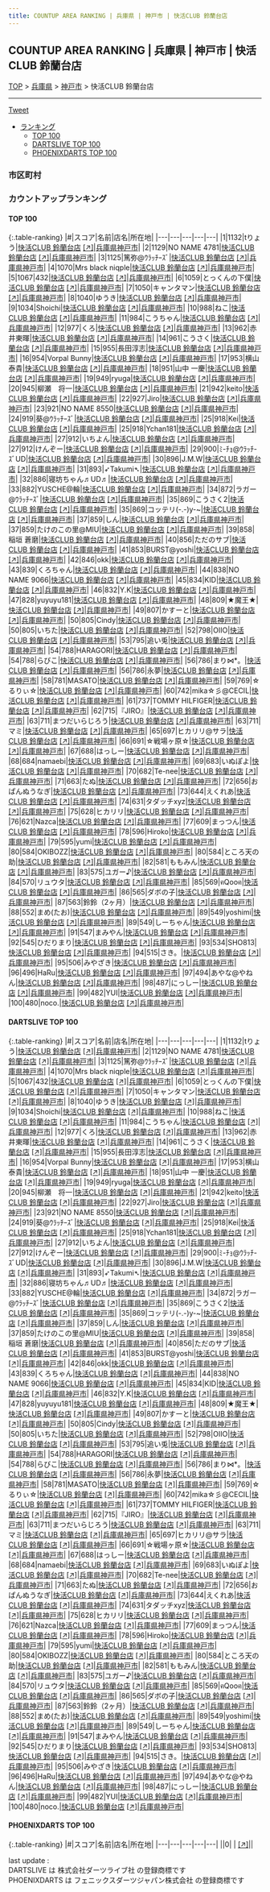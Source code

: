 ```yaml
---
title: COUNTUP AREA RANKING | 兵庫県 | 神戸市 | 快活CLUB 鈴蘭台店
---
```

## COUNTUP AREA RANKING | 兵庫県 | 神戸市 | 快活CLUB 鈴蘭台店

[TOP](/darts/rank/) > [兵庫県](/darts/rank/兵庫県/) > [神戸市](/darts/rank/兵庫県/神戸市/) > 快活CLUB 鈴蘭台店

___

<a href="https://twitter.com/share?ref_src=twsrc%5Etfw" data-text="COUNTUP AREA RANKING | 兵庫県神戸市快活CLUB 鈴蘭台店" class="twitter-share-button" data-hashtags="DARTSLIVE,PHOENIXDARTS,darts,ダーツ" data-show-count="false">Tweet</a>

* [ランキング](#カウントアップランキング)
    * [TOP 100](#top-100)
    * [DARTSLIVE TOP 100](#dartslive-top-100)
    * [PHOENIXDARTS TOP 100](#phoenixdarts-top-100)

### 市区町村

<ul>

</ul>

### カウントアップランキング

#### TOP 100



{:.table-ranking}
|#|スコア|名前|店名|所在地|
|---|---|---|---|---|
|1|1132|<span class="rank-name-dl">tりょう</span>|<a href="/darts/rank/shops/3c298337ae55bd4658d385ea46352d8f.html">快活CLUB 鈴蘭台店</a> <a href="https://search.dartslive.com/jp/shop/3c298337ae55bd4658d385ea46352d8f">[↗]</a>|<a href="/darts/rank/兵庫県/神戸市">兵庫県神戸市</a>|
|2|1129|<span class="rank-name-dl">NO NAME 4781</span>|<a href="/darts/rank/shops/3c298337ae55bd4658d385ea46352d8f.html">快活CLUB 鈴蘭台店</a> <a href="https://search.dartslive.com/jp/shop/3c298337ae55bd4658d385ea46352d8f">[↗]</a>|<a href="/darts/rank/兵庫県/神戸市">兵庫県神戸市</a>|
|3|1125|<span class="rank-name-dl">篤弥@ｳﾗｯﾁｰｽﾞ</span>|<a href="/darts/rank/shops/3c298337ae55bd4658d385ea46352d8f.html">快活CLUB 鈴蘭台店</a> <a href="https://search.dartslive.com/jp/shop/3c298337ae55bd4658d385ea46352d8f">[↗]</a>|<a href="/darts/rank/兵庫県/神戸市">兵庫県神戸市</a>|
|4|1070|<span class="rank-name-dl">Mrs black niqple</span>|<a href="/darts/rank/shops/3c298337ae55bd4658d385ea46352d8f.html">快活CLUB 鈴蘭台店</a> <a href="https://search.dartslive.com/jp/shop/3c298337ae55bd4658d385ea46352d8f">[↗]</a>|<a href="/darts/rank/兵庫県/神戸市">兵庫県神戸市</a>|
|5|1067|<span class="rank-name-dl">432</span>|<a href="/darts/rank/shops/3c298337ae55bd4658d385ea46352d8f.html">快活CLUB 鈴蘭台店</a> <a href="https://search.dartslive.com/jp/shop/3c298337ae55bd4658d385ea46352d8f">[↗]</a>|<a href="/darts/rank/兵庫県/神戸市">兵庫県神戸市</a>|
|6|1059|<span class="rank-name-dl">とっくんの下僕</span>|<a href="/darts/rank/shops/3c298337ae55bd4658d385ea46352d8f.html">快活CLUB 鈴蘭台店</a> <a href="https://search.dartslive.com/jp/shop/3c298337ae55bd4658d385ea46352d8f">[↗]</a>|<a href="/darts/rank/兵庫県/神戸市">兵庫県神戸市</a>|
|7|1050|<span class="rank-name-dl">キャンタマン</span>|<a href="/darts/rank/shops/3c298337ae55bd4658d385ea46352d8f.html">快活CLUB 鈴蘭台店</a> <a href="https://search.dartslive.com/jp/shop/3c298337ae55bd4658d385ea46352d8f">[↗]</a>|<a href="/darts/rank/兵庫県/神戸市">兵庫県神戸市</a>|
|8|1040|<span class="rank-name-dl">ゆうき</span>|<a href="/darts/rank/shops/3c298337ae55bd4658d385ea46352d8f.html">快活CLUB 鈴蘭台店</a> <a href="https://search.dartslive.com/jp/shop/3c298337ae55bd4658d385ea46352d8f">[↗]</a>|<a href="/darts/rank/兵庫県/神戸市">兵庫県神戸市</a>|
|9|1034|<span class="rank-name-dl">Shoichi</span>|<a href="/darts/rank/shops/3c298337ae55bd4658d385ea46352d8f.html">快活CLUB 鈴蘭台店</a> <a href="https://search.dartslive.com/jp/shop/3c298337ae55bd4658d385ea46352d8f">[↗]</a>|<a href="/darts/rank/兵庫県/神戸市">兵庫県神戸市</a>|
|10|988|<span class="rank-name-dl">ねこ</span>|<a href="/darts/rank/shops/3c298337ae55bd4658d385ea46352d8f.html">快活CLUB 鈴蘭台店</a> <a href="https://search.dartslive.com/jp/shop/3c298337ae55bd4658d385ea46352d8f">[↗]</a>|<a href="/darts/rank/兵庫県/神戸市">兵庫県神戸市</a>|
|11|984|<span class="rank-name-dl">こうちゃん</span>|<a href="/darts/rank/shops/3c298337ae55bd4658d385ea46352d8f.html">快活CLUB 鈴蘭台店</a> <a href="https://search.dartslive.com/jp/shop/3c298337ae55bd4658d385ea46352d8f">[↗]</a>|<a href="/darts/rank/兵庫県/神戸市">兵庫県神戸市</a>|
|12|977|<span class="rank-name-dl">くろ</span>|<a href="/darts/rank/shops/3c298337ae55bd4658d385ea46352d8f.html">快活CLUB 鈴蘭台店</a> <a href="https://search.dartslive.com/jp/shop/3c298337ae55bd4658d385ea46352d8f">[↗]</a>|<a href="/darts/rank/兵庫県/神戸市">兵庫県神戸市</a>|
|13|962|<span class="rank-name-dl">赤井東暉</span>|<a href="/darts/rank/shops/3c298337ae55bd4658d385ea46352d8f.html">快活CLUB 鈴蘭台店</a> <a href="https://search.dartslive.com/jp/shop/3c298337ae55bd4658d385ea46352d8f">[↗]</a>|<a href="/darts/rank/兵庫県/神戸市">兵庫県神戸市</a>|
|14|961|<span class="rank-name-dl">こうさく</span>|<a href="/darts/rank/shops/3c298337ae55bd4658d385ea46352d8f.html">快活CLUB 鈴蘭台店</a> <a href="https://search.dartslive.com/jp/shop/3c298337ae55bd4658d385ea46352d8f">[↗]</a>|<a href="/darts/rank/兵庫県/神戸市">兵庫県神戸市</a>|
|15|955|<span class="rank-name-dl">長田淳志</span>|<a href="/darts/rank/shops/3c298337ae55bd4658d385ea46352d8f.html">快活CLUB 鈴蘭台店</a> <a href="https://search.dartslive.com/jp/shop/3c298337ae55bd4658d385ea46352d8f">[↗]</a>|<a href="/darts/rank/兵庫県/神戸市">兵庫県神戸市</a>|
|16|954|<span class="rank-name-dl">Vorpal Bunny</span>|<a href="/darts/rank/shops/3c298337ae55bd4658d385ea46352d8f.html">快活CLUB 鈴蘭台店</a> <a href="https://search.dartslive.com/jp/shop/3c298337ae55bd4658d385ea46352d8f">[↗]</a>|<a href="/darts/rank/兵庫県/神戸市">兵庫県神戸市</a>|
|17|953|<span class="rank-name-dl">横山 泰貴</span>|<a href="/darts/rank/shops/3c298337ae55bd4658d385ea46352d8f.html">快活CLUB 鈴蘭台店</a> <a href="https://search.dartslive.com/jp/shop/3c298337ae55bd4658d385ea46352d8f">[↗]</a>|<a href="/darts/rank/兵庫県/神戸市">兵庫県神戸市</a>|
|18|951|<span class="rank-name-dl">山中 一慶</span>|<a href="/darts/rank/shops/3c298337ae55bd4658d385ea46352d8f.html">快活CLUB 鈴蘭台店</a> <a href="https://search.dartslive.com/jp/shop/3c298337ae55bd4658d385ea46352d8f">[↗]</a>|<a href="/darts/rank/兵庫県/神戸市">兵庫県神戸市</a>|
|19|949|<span class="rank-name-dl">ryuga</span>|<a href="/darts/rank/shops/3c298337ae55bd4658d385ea46352d8f.html">快活CLUB 鈴蘭台店</a> <a href="https://search.dartslive.com/jp/shop/3c298337ae55bd4658d385ea46352d8f">[↗]</a>|<a href="/darts/rank/兵庫県/神戸市">兵庫県神戸市</a>|
|20|945|<span class="rank-name-dl">柳瀬　将一</span>|<a href="/darts/rank/shops/3c298337ae55bd4658d385ea46352d8f.html">快活CLUB 鈴蘭台店</a> <a href="https://search.dartslive.com/jp/shop/3c298337ae55bd4658d385ea46352d8f">[↗]</a>|<a href="/darts/rank/兵庫県/神戸市">兵庫県神戸市</a>|
|21|942|<span class="rank-name-dl">keito</span>|<a href="/darts/rank/shops/3c298337ae55bd4658d385ea46352d8f.html">快活CLUB 鈴蘭台店</a> <a href="https://search.dartslive.com/jp/shop/3c298337ae55bd4658d385ea46352d8f">[↗]</a>|<a href="/darts/rank/兵庫県/神戸市">兵庫県神戸市</a>|
|22|927|<span class="rank-name-dl">Jiro</span>|<a href="/darts/rank/shops/3c298337ae55bd4658d385ea46352d8f.html">快活CLUB 鈴蘭台店</a> <a href="https://search.dartslive.com/jp/shop/3c298337ae55bd4658d385ea46352d8f">[↗]</a>|<a href="/darts/rank/兵庫県/神戸市">兵庫県神戸市</a>|
|23|921|<span class="rank-name-dl">NO NAME 8550</span>|<a href="/darts/rank/shops/3c298337ae55bd4658d385ea46352d8f.html">快活CLUB 鈴蘭台店</a> <a href="https://search.dartslive.com/jp/shop/3c298337ae55bd4658d385ea46352d8f">[↗]</a>|<a href="/darts/rank/兵庫県/神戸市">兵庫県神戸市</a>|
|24|919|<span class="rank-name-dl">葵@ｳﾗｯﾁｰｽﾞ</span>|<a href="/darts/rank/shops/3c298337ae55bd4658d385ea46352d8f.html">快活CLUB 鈴蘭台店</a> <a href="https://search.dartslive.com/jp/shop/3c298337ae55bd4658d385ea46352d8f">[↗]</a>|<a href="/darts/rank/兵庫県/神戸市">兵庫県神戸市</a>|
|25|918|<span class="rank-name-dl">Kei</span>|<a href="/darts/rank/shops/3c298337ae55bd4658d385ea46352d8f.html">快活CLUB 鈴蘭台店</a> <a href="https://search.dartslive.com/jp/shop/3c298337ae55bd4658d385ea46352d8f">[↗]</a>|<a href="/darts/rank/兵庫県/神戸市">兵庫県神戸市</a>|
|25|918|<span class="rank-name-dl">Ychan181</span>|<a href="/darts/rank/shops/3c298337ae55bd4658d385ea46352d8f.html">快活CLUB 鈴蘭台店</a> <a href="https://search.dartslive.com/jp/shop/3c298337ae55bd4658d385ea46352d8f">[↗]</a>|<a href="/darts/rank/兵庫県/神戸市">兵庫県神戸市</a>|
|27|912|<span class="rank-name-dl">いちよん</span>|<a href="/darts/rank/shops/3c298337ae55bd4658d385ea46352d8f.html">快活CLUB 鈴蘭台店</a> <a href="https://search.dartslive.com/jp/shop/3c298337ae55bd4658d385ea46352d8f">[↗]</a>|<a href="/darts/rank/兵庫県/神戸市">兵庫県神戸市</a>|
|27|912|<span class="rank-name-dl">けんぞー</span>|<a href="/darts/rank/shops/3c298337ae55bd4658d385ea46352d8f.html">快活CLUB 鈴蘭台店</a> <a href="https://search.dartslive.com/jp/shop/3c298337ae55bd4658d385ea46352d8f">[↗]</a>|<a href="/darts/rank/兵庫県/神戸市">兵庫県神戸市</a>|
|29|900|<span class="rank-name-dl">ﾐ-ﾁｮ@ｳﾗｯﾁ-ｽﾞUD</span>|<a href="/darts/rank/shops/3c298337ae55bd4658d385ea46352d8f.html">快活CLUB 鈴蘭台店</a> <a href="https://search.dartslive.com/jp/shop/3c298337ae55bd4658d385ea46352d8f">[↗]</a>|<a href="/darts/rank/兵庫県/神戸市">兵庫県神戸市</a>|
|30|896|<span class="rank-name-dl">J.M.W</span>|<a href="/darts/rank/shops/3c298337ae55bd4658d385ea46352d8f.html">快活CLUB 鈴蘭台店</a> <a href="https://search.dartslive.com/jp/shop/3c298337ae55bd4658d385ea46352d8f">[↗]</a>|<a href="/darts/rank/兵庫県/神戸市">兵庫県神戸市</a>|
|31|893|<span class="rank-name-dl">➶Takumi➴</span>|<a href="/darts/rank/shops/3c298337ae55bd4658d385ea46352d8f.html">快活CLUB 鈴蘭台店</a> <a href="https://search.dartslive.com/jp/shop/3c298337ae55bd4658d385ea46352d8f">[↗]</a>|<a href="/darts/rank/兵庫県/神戸市">兵庫県神戸市</a>|
|32|886|<span class="rank-name-dl">寝坊ちゃん♬UD♬</span>|<a href="/darts/rank/shops/3c298337ae55bd4658d385ea46352d8f.html">快活CLUB 鈴蘭台店</a> <a href="https://search.dartslive.com/jp/shop/3c298337ae55bd4658d385ea46352d8f">[↗]</a>|<a href="/darts/rank/兵庫県/神戸市">兵庫県神戸市</a>|
|33|882|<span class="rank-name-dl">YUSCHE@輪</span>|<a href="/darts/rank/shops/3c298337ae55bd4658d385ea46352d8f.html">快活CLUB 鈴蘭台店</a> <a href="https://search.dartslive.com/jp/shop/3c298337ae55bd4658d385ea46352d8f">[↗]</a>|<a href="/darts/rank/兵庫県/神戸市">兵庫県神戸市</a>|
|34|872|<span class="rank-name-dl">ラガー@ｳﾗｯﾁｰｽﾞ</span>|<a href="/darts/rank/shops/3c298337ae55bd4658d385ea46352d8f.html">快活CLUB 鈴蘭台店</a> <a href="https://search.dartslive.com/jp/shop/3c298337ae55bd4658d385ea46352d8f">[↗]</a>|<a href="/darts/rank/兵庫県/神戸市">兵庫県神戸市</a>|
|35|869|<span class="rank-name-dl">こうさく2</span>|<a href="/darts/rank/shops/3c298337ae55bd4658d385ea46352d8f.html">快活CLUB 鈴蘭台店</a> <a href="https://search.dartslive.com/jp/shop/3c298337ae55bd4658d385ea46352d8f">[↗]</a>|<a href="/darts/rank/兵庫県/神戸市">兵庫県神戸市</a>|
|35|869|<span class="rank-name-dl">コッテリ(-.-)y-~</span>|<a href="/darts/rank/shops/3c298337ae55bd4658d385ea46352d8f.html">快活CLUB 鈴蘭台店</a> <a href="https://search.dartslive.com/jp/shop/3c298337ae55bd4658d385ea46352d8f">[↗]</a>|<a href="/darts/rank/兵庫県/神戸市">兵庫県神戸市</a>|
|37|859|<span class="rank-name-dl">しん</span>|<a href="/darts/rank/shops/3c298337ae55bd4658d385ea46352d8f.html">快活CLUB 鈴蘭台店</a> <a href="https://search.dartslive.com/jp/shop/3c298337ae55bd4658d385ea46352d8f">[↗]</a>|<a href="/darts/rank/兵庫県/神戸市">兵庫県神戸市</a>|
|37|859|<span class="rank-name-dl">たけのこの里@MIU</span>|<a href="/darts/rank/shops/3c298337ae55bd4658d385ea46352d8f.html">快活CLUB 鈴蘭台店</a> <a href="https://search.dartslive.com/jp/shop/3c298337ae55bd4658d385ea46352d8f">[↗]</a>|<a href="/darts/rank/兵庫県/神戸市">兵庫県神戸市</a>|
|39|858|<span class="rank-name-dl">稲垣 蒼磨</span>|<a href="/darts/rank/shops/3c298337ae55bd4658d385ea46352d8f.html">快活CLUB 鈴蘭台店</a> <a href="https://search.dartslive.com/jp/shop/3c298337ae55bd4658d385ea46352d8f">[↗]</a>|<a href="/darts/rank/兵庫県/神戸市">兵庫県神戸市</a>|
|40|856|<span class="rank-name-dl">ただのサブ</span>|<a href="/darts/rank/shops/3c298337ae55bd4658d385ea46352d8f.html">快活CLUB 鈴蘭台店</a> <a href="https://search.dartslive.com/jp/shop/3c298337ae55bd4658d385ea46352d8f">[↗]</a>|<a href="/darts/rank/兵庫県/神戸市">兵庫県神戸市</a>|
|41|853|<span class="rank-name-dl">BURST@yoshi</span>|<a href="/darts/rank/shops/3c298337ae55bd4658d385ea46352d8f.html">快活CLUB 鈴蘭台店</a> <a href="https://search.dartslive.com/jp/shop/3c298337ae55bd4658d385ea46352d8f">[↗]</a>|<a href="/darts/rank/兵庫県/神戸市">兵庫県神戸市</a>|
|42|846|<span class="rank-name-dl">okk</span>|<a href="/darts/rank/shops/3c298337ae55bd4658d385ea46352d8f.html">快活CLUB 鈴蘭台店</a> <a href="https://search.dartslive.com/jp/shop/3c298337ae55bd4658d385ea46352d8f">[↗]</a>|<a href="/darts/rank/兵庫県/神戸市">兵庫県神戸市</a>|
|43|839|<span class="rank-name-dl">くろちゃん</span>|<a href="/darts/rank/shops/3c298337ae55bd4658d385ea46352d8f.html">快活CLUB 鈴蘭台店</a> <a href="https://search.dartslive.com/jp/shop/3c298337ae55bd4658d385ea46352d8f">[↗]</a>|<a href="/darts/rank/兵庫県/神戸市">兵庫県神戸市</a>|
|44|838|<span class="rank-name-dl">NO NAME 9066</span>|<a href="/darts/rank/shops/3c298337ae55bd4658d385ea46352d8f.html">快活CLUB 鈴蘭台店</a> <a href="https://search.dartslive.com/jp/shop/3c298337ae55bd4658d385ea46352d8f">[↗]</a>|<a href="/darts/rank/兵庫県/神戸市">兵庫県神戸市</a>|
|45|834|<span class="rank-name-dl">KID</span>|<a href="/darts/rank/shops/3c298337ae55bd4658d385ea46352d8f.html">快活CLUB 鈴蘭台店</a> <a href="https://search.dartslive.com/jp/shop/3c298337ae55bd4658d385ea46352d8f">[↗]</a>|<a href="/darts/rank/兵庫県/神戸市">兵庫県神戸市</a>|
|46|832|<span class="rank-name-dl">Y.K</span>|<a href="/darts/rank/shops/3c298337ae55bd4658d385ea46352d8f.html">快活CLUB 鈴蘭台店</a> <a href="https://search.dartslive.com/jp/shop/3c298337ae55bd4658d385ea46352d8f">[↗]</a>|<a href="/darts/rank/兵庫県/神戸市">兵庫県神戸市</a>|
|47|828|<span class="rank-name-dl">yuyuyu181</span>|<a href="/darts/rank/shops/3c298337ae55bd4658d385ea46352d8f.html">快活CLUB 鈴蘭台店</a> <a href="https://search.dartslive.com/jp/shop/3c298337ae55bd4658d385ea46352d8f">[↗]</a>|<a href="/darts/rank/兵庫県/神戸市">兵庫県神戸市</a>|
|48|809|<span class="rank-name-dl">★魔王★</span>|<a href="/darts/rank/shops/3c298337ae55bd4658d385ea46352d8f.html">快活CLUB 鈴蘭台店</a> <a href="https://search.dartslive.com/jp/shop/3c298337ae55bd4658d385ea46352d8f">[↗]</a>|<a href="/darts/rank/兵庫県/神戸市">兵庫県神戸市</a>|
|49|807|<span class="rank-name-dl">かすーと</span>|<a href="/darts/rank/shops/3c298337ae55bd4658d385ea46352d8f.html">快活CLUB 鈴蘭台店</a> <a href="https://search.dartslive.com/jp/shop/3c298337ae55bd4658d385ea46352d8f">[↗]</a>|<a href="/darts/rank/兵庫県/神戸市">兵庫県神戸市</a>|
|50|805|<span class="rank-name-dl">Cindy</span>|<a href="/darts/rank/shops/3c298337ae55bd4658d385ea46352d8f.html">快活CLUB 鈴蘭台店</a> <a href="https://search.dartslive.com/jp/shop/3c298337ae55bd4658d385ea46352d8f">[↗]</a>|<a href="/darts/rank/兵庫県/神戸市">兵庫県神戸市</a>|
|50|805|<span class="rank-name-dl">いちた</span>|<a href="/darts/rank/shops/3c298337ae55bd4658d385ea46352d8f.html">快活CLUB 鈴蘭台店</a> <a href="https://search.dartslive.com/jp/shop/3c298337ae55bd4658d385ea46352d8f">[↗]</a>|<a href="/darts/rank/兵庫県/神戸市">兵庫県神戸市</a>|
|52|798|<span class="rank-name-dl">OIIO</span>|<a href="/darts/rank/shops/3c298337ae55bd4658d385ea46352d8f.html">快活CLUB 鈴蘭台店</a> <a href="https://search.dartslive.com/jp/shop/3c298337ae55bd4658d385ea46352d8f">[↗]</a>|<a href="/darts/rank/兵庫県/神戸市">兵庫県神戸市</a>|
|53|795|<span class="rank-name-dl">追い兎</span>|<a href="/darts/rank/shops/3c298337ae55bd4658d385ea46352d8f.html">快活CLUB 鈴蘭台店</a> <a href="https://search.dartslive.com/jp/shop/3c298337ae55bd4658d385ea46352d8f">[↗]</a>|<a href="/darts/rank/兵庫県/神戸市">兵庫県神戸市</a>|
|54|788|<span class="rank-name-dl">HARAGORI</span>|<a href="/darts/rank/shops/3c298337ae55bd4658d385ea46352d8f.html">快活CLUB 鈴蘭台店</a> <a href="https://search.dartslive.com/jp/shop/3c298337ae55bd4658d385ea46352d8f">[↗]</a>|<a href="/darts/rank/兵庫県/神戸市">兵庫県神戸市</a>|
|54|788|<span class="rank-name-dl">らびこ</span>|<a href="/darts/rank/shops/3c298337ae55bd4658d385ea46352d8f.html">快活CLUB 鈴蘭台店</a> <a href="https://search.dartslive.com/jp/shop/3c298337ae55bd4658d385ea46352d8f">[↗]</a>|<a href="/darts/rank/兵庫県/神戸市">兵庫県神戸市</a>|
|56|786|<span class="rank-name-dl">まり⋈*。</span>|<a href="/darts/rank/shops/3c298337ae55bd4658d385ea46352d8f.html">快活CLUB 鈴蘭台店</a> <a href="https://search.dartslive.com/jp/shop/3c298337ae55bd4658d385ea46352d8f">[↗]</a>|<a href="/darts/rank/兵庫県/神戸市">兵庫県神戸市</a>|
|56|786|<span class="rank-name-dl">永夢</span>|<a href="/darts/rank/shops/3c298337ae55bd4658d385ea46352d8f.html">快活CLUB 鈴蘭台店</a> <a href="https://search.dartslive.com/jp/shop/3c298337ae55bd4658d385ea46352d8f">[↗]</a>|<a href="/darts/rank/兵庫県/神戸市">兵庫県神戸市</a>|
|58|781|<span class="rank-name-dl">MASATO</span>|<a href="/darts/rank/shops/3c298337ae55bd4658d385ea46352d8f.html">快活CLUB 鈴蘭台店</a> <a href="https://search.dartslive.com/jp/shop/3c298337ae55bd4658d385ea46352d8f">[↗]</a>|<a href="/darts/rank/兵庫県/神戸市">兵庫県神戸市</a>|
|59|769|<span class="rank-name-dl">☆るりぃ☆</span>|<a href="/darts/rank/shops/3c298337ae55bd4658d385ea46352d8f.html">快活CLUB 鈴蘭台店</a> <a href="https://search.dartslive.com/jp/shop/3c298337ae55bd4658d385ea46352d8f">[↗]</a>|<a href="/darts/rank/兵庫県/神戸市">兵庫県神戸市</a>|
|60|742|<span class="rank-name-dl">mika☆彡@CECIL</span>|<a href="/darts/rank/shops/3c298337ae55bd4658d385ea46352d8f.html">快活CLUB 鈴蘭台店</a> <a href="https://search.dartslive.com/jp/shop/3c298337ae55bd4658d385ea46352d8f">[↗]</a>|<a href="/darts/rank/兵庫県/神戸市">兵庫県神戸市</a>|
|61|737|<span class="rank-name-dl">TOMMY HILFIGER</span>|<a href="/darts/rank/shops/3c298337ae55bd4658d385ea46352d8f.html">快活CLUB 鈴蘭台店</a> <a href="https://search.dartslive.com/jp/shop/3c298337ae55bd4658d385ea46352d8f">[↗]</a>|<a href="/darts/rank/兵庫県/神戸市">兵庫県神戸市</a>|
|62|715|<span class="rank-name-dl">『JIRO』</span>|<a href="/darts/rank/shops/3c298337ae55bd4658d385ea46352d8f.html">快活CLUB 鈴蘭台店</a> <a href="https://search.dartslive.com/jp/shop/3c298337ae55bd4658d385ea46352d8f">[↗]</a>|<a href="/darts/rank/兵庫県/神戸市">兵庫県神戸市</a>|
|63|711|<span class="rank-name-dl">まつだいらじろう</span>|<a href="/darts/rank/shops/3c298337ae55bd4658d385ea46352d8f.html">快活CLUB 鈴蘭台店</a> <a href="https://search.dartslive.com/jp/shop/3c298337ae55bd4658d385ea46352d8f">[↗]</a>|<a href="/darts/rank/兵庫県/神戸市">兵庫県神戸市</a>|
|63|711|<span class="rank-name-dl">マミ</span>|<a href="/darts/rank/shops/3c298337ae55bd4658d385ea46352d8f.html">快活CLUB 鈴蘭台店</a> <a href="https://search.dartslive.com/jp/shop/3c298337ae55bd4658d385ea46352d8f">[↗]</a>|<a href="/darts/rank/兵庫県/神戸市">兵庫県神戸市</a>|
|65|697|<span class="rank-name-dl">ヒカリリ@サラ</span>|<a href="/darts/rank/shops/3c298337ae55bd4658d385ea46352d8f.html">快活CLUB 鈴蘭台店</a> <a href="https://search.dartslive.com/jp/shop/3c298337ae55bd4658d385ea46352d8f">[↗]</a>|<a href="/darts/rank/兵庫県/神戸市">兵庫県神戸市</a>|
|66|691|<span class="rank-name-dl">☆戦場ヶ原☆</span>|<a href="/darts/rank/shops/3c298337ae55bd4658d385ea46352d8f.html">快活CLUB 鈴蘭台店</a> <a href="https://search.dartslive.com/jp/shop/3c298337ae55bd4658d385ea46352d8f">[↗]</a>|<a href="/darts/rank/兵庫県/神戸市">兵庫県神戸市</a>|
|67|688|<span class="rank-name-dl">はっしー</span>|<a href="/darts/rank/shops/3c298337ae55bd4658d385ea46352d8f.html">快活CLUB 鈴蘭台店</a> <a href="https://search.dartslive.com/jp/shop/3c298337ae55bd4658d385ea46352d8f">[↗]</a>|<a href="/darts/rank/兵庫県/神戸市">兵庫県神戸市</a>|
|68|684|<span class="rank-name-dl">namaebi</span>|<a href="/darts/rank/shops/3c298337ae55bd4658d385ea46352d8f.html">快活CLUB 鈴蘭台店</a> <a href="https://search.dartslive.com/jp/shop/3c298337ae55bd4658d385ea46352d8f">[↗]</a>|<a href="/darts/rank/兵庫県/神戸市">兵庫県神戸市</a>|
|69|683|<span class="rank-name-dl">いぬぽよ</span>|<a href="/darts/rank/shops/3c298337ae55bd4658d385ea46352d8f.html">快活CLUB 鈴蘭台店</a> <a href="https://search.dartslive.com/jp/shop/3c298337ae55bd4658d385ea46352d8f">[↗]</a>|<a href="/darts/rank/兵庫県/神戸市">兵庫県神戸市</a>|
|70|682|<span class="rank-name-dl">Te-nee</span>|<a href="/darts/rank/shops/3c298337ae55bd4658d385ea46352d8f.html">快活CLUB 鈴蘭台店</a> <a href="https://search.dartslive.com/jp/shop/3c298337ae55bd4658d385ea46352d8f">[↗]</a>|<a href="/darts/rank/兵庫県/神戸市">兵庫県神戸市</a>|
|71|663|<span class="rank-name-dl">たぬ</span>|<a href="/darts/rank/shops/3c298337ae55bd4658d385ea46352d8f.html">快活CLUB 鈴蘭台店</a> <a href="https://search.dartslive.com/jp/shop/3c298337ae55bd4658d385ea46352d8f">[↗]</a>|<a href="/darts/rank/兵庫県/神戸市">兵庫県神戸市</a>|
|72|656|<span class="rank-name-dl">おぱんぬうなぎ</span>|<a href="/darts/rank/shops/3c298337ae55bd4658d385ea46352d8f.html">快活CLUB 鈴蘭台店</a> <a href="https://search.dartslive.com/jp/shop/3c298337ae55bd4658d385ea46352d8f">[↗]</a>|<a href="/darts/rank/兵庫県/神戸市">兵庫県神戸市</a>|
|73|644|<span class="rank-name-dl">えくれあ</span>|<a href="/darts/rank/shops/3c298337ae55bd4658d385ea46352d8f.html">快活CLUB 鈴蘭台店</a> <a href="https://search.dartslive.com/jp/shop/3c298337ae55bd4658d385ea46352d8f">[↗]</a>|<a href="/darts/rank/兵庫県/神戸市">兵庫県神戸市</a>|
|74|631|<span class="rank-name-dl">タダッチxyz</span>|<a href="/darts/rank/shops/3c298337ae55bd4658d385ea46352d8f.html">快活CLUB 鈴蘭台店</a> <a href="https://search.dartslive.com/jp/shop/3c298337ae55bd4658d385ea46352d8f">[↗]</a>|<a href="/darts/rank/兵庫県/神戸市">兵庫県神戸市</a>|
|75|628|<span class="rank-name-dl">ヒカリリ</span>|<a href="/darts/rank/shops/3c298337ae55bd4658d385ea46352d8f.html">快活CLUB 鈴蘭台店</a> <a href="https://search.dartslive.com/jp/shop/3c298337ae55bd4658d385ea46352d8f">[↗]</a>|<a href="/darts/rank/兵庫県/神戸市">兵庫県神戸市</a>|
|76|621|<span class="rank-name-dl">Nazca</span>|<a href="/darts/rank/shops/3c298337ae55bd4658d385ea46352d8f.html">快活CLUB 鈴蘭台店</a> <a href="https://search.dartslive.com/jp/shop/3c298337ae55bd4658d385ea46352d8f">[↗]</a>|<a href="/darts/rank/兵庫県/神戸市">兵庫県神戸市</a>|
|77|609|<span class="rank-name-dl">まっつん</span>|<a href="/darts/rank/shops/3c298337ae55bd4658d385ea46352d8f.html">快活CLUB 鈴蘭台店</a> <a href="https://search.dartslive.com/jp/shop/3c298337ae55bd4658d385ea46352d8f">[↗]</a>|<a href="/darts/rank/兵庫県/神戸市">兵庫県神戸市</a>|
|78|596|<span class="rank-name-dl">Hiroko</span>|<a href="/darts/rank/shops/3c298337ae55bd4658d385ea46352d8f.html">快活CLUB 鈴蘭台店</a> <a href="https://search.dartslive.com/jp/shop/3c298337ae55bd4658d385ea46352d8f">[↗]</a>|<a href="/darts/rank/兵庫県/神戸市">兵庫県神戸市</a>|
|79|595|<span class="rank-name-dl">yumi</span>|<a href="/darts/rank/shops/3c298337ae55bd4658d385ea46352d8f.html">快活CLUB 鈴蘭台店</a> <a href="https://search.dartslive.com/jp/shop/3c298337ae55bd4658d385ea46352d8f">[↗]</a>|<a href="/darts/rank/兵庫県/神戸市">兵庫県神戸市</a>|
|80|584|<span class="rank-name-dl">OKIBOZZ</span>|<a href="/darts/rank/shops/3c298337ae55bd4658d385ea46352d8f.html">快活CLUB 鈴蘭台店</a> <a href="https://search.dartslive.com/jp/shop/3c298337ae55bd4658d385ea46352d8f">[↗]</a>|<a href="/darts/rank/兵庫県/神戸市">兵庫県神戸市</a>|
|80|584|<span class="rank-name-dl">ところ天の助</span>|<a href="/darts/rank/shops/3c298337ae55bd4658d385ea46352d8f.html">快活CLUB 鈴蘭台店</a> <a href="https://search.dartslive.com/jp/shop/3c298337ae55bd4658d385ea46352d8f">[↗]</a>|<a href="/darts/rank/兵庫県/神戸市">兵庫県神戸市</a>|
|82|581|<span class="rank-name-dl">ももみん</span>|<a href="/darts/rank/shops/3c298337ae55bd4658d385ea46352d8f.html">快活CLUB 鈴蘭台店</a> <a href="https://search.dartslive.com/jp/shop/3c298337ae55bd4658d385ea46352d8f">[↗]</a>|<a href="/darts/rank/兵庫県/神戸市">兵庫県神戸市</a>|
|83|575|<span class="rank-name-dl">ユガー♪</span>|<a href="/darts/rank/shops/3c298337ae55bd4658d385ea46352d8f.html">快活CLUB 鈴蘭台店</a> <a href="https://search.dartslive.com/jp/shop/3c298337ae55bd4658d385ea46352d8f">[↗]</a>|<a href="/darts/rank/兵庫県/神戸市">兵庫県神戸市</a>|
|84|570|<span class="rank-name-dl">リュウタ</span>|<a href="/darts/rank/shops/3c298337ae55bd4658d385ea46352d8f.html">快活CLUB 鈴蘭台店</a> <a href="https://search.dartslive.com/jp/shop/3c298337ae55bd4658d385ea46352d8f">[↗]</a>|<a href="/darts/rank/兵庫県/神戸市">兵庫県神戸市</a>|
|85|569|<span class="rank-name-dl">ฅQooฅ</span>|<a href="/darts/rank/shops/3c298337ae55bd4658d385ea46352d8f.html">快活CLUB 鈴蘭台店</a> <a href="https://search.dartslive.com/jp/shop/3c298337ae55bd4658d385ea46352d8f">[↗]</a>|<a href="/darts/rank/兵庫県/神戸市">兵庫県神戸市</a>|
|86|565|<span class="rank-name-dl">ダボの子</span>|<a href="/darts/rank/shops/3c298337ae55bd4658d385ea46352d8f.html">快活CLUB 鈴蘭台店</a> <a href="https://search.dartslive.com/jp/shop/3c298337ae55bd4658d385ea46352d8f">[↗]</a>|<a href="/darts/rank/兵庫県/神戸市">兵庫県神戸市</a>|
|87|563|<span class="rank-name-dl">鈴鈴（2ヶ月）</span>|<a href="/darts/rank/shops/3c298337ae55bd4658d385ea46352d8f.html">快活CLUB 鈴蘭台店</a> <a href="https://search.dartslive.com/jp/shop/3c298337ae55bd4658d385ea46352d8f">[↗]</a>|<a href="/darts/rank/兵庫県/神戸市">兵庫県神戸市</a>|
|88|552|<span class="rank-name-dl">まめ(たお)</span>|<a href="/darts/rank/shops/3c298337ae55bd4658d385ea46352d8f.html">快活CLUB 鈴蘭台店</a> <a href="https://search.dartslive.com/jp/shop/3c298337ae55bd4658d385ea46352d8f">[↗]</a>|<a href="/darts/rank/兵庫県/神戸市">兵庫県神戸市</a>|
|89|549|<span class="rank-name-dl">yoshimi</span>|<a href="/darts/rank/shops/3c298337ae55bd4658d385ea46352d8f.html">快活CLUB 鈴蘭台店</a> <a href="https://search.dartslive.com/jp/shop/3c298337ae55bd4658d385ea46352d8f">[↗]</a>|<a href="/darts/rank/兵庫県/神戸市">兵庫県神戸市</a>|
|89|549|<span class="rank-name-dl">しーちゃん</span>|<a href="/darts/rank/shops/3c298337ae55bd4658d385ea46352d8f.html">快活CLUB 鈴蘭台店</a> <a href="https://search.dartslive.com/jp/shop/3c298337ae55bd4658d385ea46352d8f">[↗]</a>|<a href="/darts/rank/兵庫県/神戸市">兵庫県神戸市</a>|
|91|547|<span class="rank-name-dl">まみやん</span>|<a href="/darts/rank/shops/3c298337ae55bd4658d385ea46352d8f.html">快活CLUB 鈴蘭台店</a> <a href="https://search.dartslive.com/jp/shop/3c298337ae55bd4658d385ea46352d8f">[↗]</a>|<a href="/darts/rank/兵庫県/神戸市">兵庫県神戸市</a>|
|92|545|<span class="rank-name-dl">ひだりまり</span>|<a href="/darts/rank/shops/3c298337ae55bd4658d385ea46352d8f.html">快活CLUB 鈴蘭台店</a> <a href="https://search.dartslive.com/jp/shop/3c298337ae55bd4658d385ea46352d8f">[↗]</a>|<a href="/darts/rank/兵庫県/神戸市">兵庫県神戸市</a>|
|93|534|<span class="rank-name-dl">SHO813</span>|<a href="/darts/rank/shops/3c298337ae55bd4658d385ea46352d8f.html">快活CLUB 鈴蘭台店</a> <a href="https://search.dartslive.com/jp/shop/3c298337ae55bd4658d385ea46352d8f">[↗]</a>|<a href="/darts/rank/兵庫県/神戸市">兵庫県神戸市</a>|
|94|515|<span class="rank-name-dl">さき。</span>|<a href="/darts/rank/shops/3c298337ae55bd4658d385ea46352d8f.html">快活CLUB 鈴蘭台店</a> <a href="https://search.dartslive.com/jp/shop/3c298337ae55bd4658d385ea46352d8f">[↗]</a>|<a href="/darts/rank/兵庫県/神戸市">兵庫県神戸市</a>|
|95|506|<span class="rank-name-dl">みやざき</span>|<a href="/darts/rank/shops/3c298337ae55bd4658d385ea46352d8f.html">快活CLUB 鈴蘭台店</a> <a href="https://search.dartslive.com/jp/shop/3c298337ae55bd4658d385ea46352d8f">[↗]</a>|<a href="/darts/rank/兵庫県/神戸市">兵庫県神戸市</a>|
|96|496|<span class="rank-name-dl">HaRu</span>|<a href="/darts/rank/shops/3c298337ae55bd4658d385ea46352d8f.html">快活CLUB 鈴蘭台店</a> <a href="https://search.dartslive.com/jp/shop/3c298337ae55bd4658d385ea46352d8f">[↗]</a>|<a href="/darts/rank/兵庫県/神戸市">兵庫県神戸市</a>|
|97|494|<span class="rank-name-dl">あやな@やねん</span>|<a href="/darts/rank/shops/3c298337ae55bd4658d385ea46352d8f.html">快活CLUB 鈴蘭台店</a> <a href="https://search.dartslive.com/jp/shop/3c298337ae55bd4658d385ea46352d8f">[↗]</a>|<a href="/darts/rank/兵庫県/神戸市">兵庫県神戸市</a>|
|98|487|<span class="rank-name-dl">にっしー</span>|<a href="/darts/rank/shops/3c298337ae55bd4658d385ea46352d8f.html">快活CLUB 鈴蘭台店</a> <a href="https://search.dartslive.com/jp/shop/3c298337ae55bd4658d385ea46352d8f">[↗]</a>|<a href="/darts/rank/兵庫県/神戸市">兵庫県神戸市</a>|
|99|482|<span class="rank-name-dl">YUI</span>|<a href="/darts/rank/shops/3c298337ae55bd4658d385ea46352d8f.html">快活CLUB 鈴蘭台店</a> <a href="https://search.dartslive.com/jp/shop/3c298337ae55bd4658d385ea46352d8f">[↗]</a>|<a href="/darts/rank/兵庫県/神戸市">兵庫県神戸市</a>|
|100|480|<span class="rank-name-dl">noco.</span>|<a href="/darts/rank/shops/3c298337ae55bd4658d385ea46352d8f.html">快活CLUB 鈴蘭台店</a> <a href="https://search.dartslive.com/jp/shop/3c298337ae55bd4658d385ea46352d8f">[↗]</a>|<a href="/darts/rank/兵庫県/神戸市">兵庫県神戸市</a>|


#### DARTSLIVE TOP 100



{:.table-ranking}
|#|スコア|名前|店名|所在地|
|---|---|---|---|---|
|1|1132|<span class="rank-name-dl">tりょう</span>|<a href="/darts/rank/shops/3c298337ae55bd4658d385ea46352d8f.html">快活CLUB 鈴蘭台店</a> <a href="https://search.dartslive.com/jp/shop/3c298337ae55bd4658d385ea46352d8f">[↗]</a>|<a href="/darts/rank/兵庫県/神戸市">兵庫県神戸市</a>|
|2|1129|<span class="rank-name-dl">NO NAME 4781</span>|<a href="/darts/rank/shops/3c298337ae55bd4658d385ea46352d8f.html">快活CLUB 鈴蘭台店</a> <a href="https://search.dartslive.com/jp/shop/3c298337ae55bd4658d385ea46352d8f">[↗]</a>|<a href="/darts/rank/兵庫県/神戸市">兵庫県神戸市</a>|
|3|1125|<span class="rank-name-dl">篤弥@ｳﾗｯﾁｰｽﾞ</span>|<a href="/darts/rank/shops/3c298337ae55bd4658d385ea46352d8f.html">快活CLUB 鈴蘭台店</a> <a href="https://search.dartslive.com/jp/shop/3c298337ae55bd4658d385ea46352d8f">[↗]</a>|<a href="/darts/rank/兵庫県/神戸市">兵庫県神戸市</a>|
|4|1070|<span class="rank-name-dl">Mrs black niqple</span>|<a href="/darts/rank/shops/3c298337ae55bd4658d385ea46352d8f.html">快活CLUB 鈴蘭台店</a> <a href="https://search.dartslive.com/jp/shop/3c298337ae55bd4658d385ea46352d8f">[↗]</a>|<a href="/darts/rank/兵庫県/神戸市">兵庫県神戸市</a>|
|5|1067|<span class="rank-name-dl">432</span>|<a href="/darts/rank/shops/3c298337ae55bd4658d385ea46352d8f.html">快活CLUB 鈴蘭台店</a> <a href="https://search.dartslive.com/jp/shop/3c298337ae55bd4658d385ea46352d8f">[↗]</a>|<a href="/darts/rank/兵庫県/神戸市">兵庫県神戸市</a>|
|6|1059|<span class="rank-name-dl">とっくんの下僕</span>|<a href="/darts/rank/shops/3c298337ae55bd4658d385ea46352d8f.html">快活CLUB 鈴蘭台店</a> <a href="https://search.dartslive.com/jp/shop/3c298337ae55bd4658d385ea46352d8f">[↗]</a>|<a href="/darts/rank/兵庫県/神戸市">兵庫県神戸市</a>|
|7|1050|<span class="rank-name-dl">キャンタマン</span>|<a href="/darts/rank/shops/3c298337ae55bd4658d385ea46352d8f.html">快活CLUB 鈴蘭台店</a> <a href="https://search.dartslive.com/jp/shop/3c298337ae55bd4658d385ea46352d8f">[↗]</a>|<a href="/darts/rank/兵庫県/神戸市">兵庫県神戸市</a>|
|8|1040|<span class="rank-name-dl">ゆうき</span>|<a href="/darts/rank/shops/3c298337ae55bd4658d385ea46352d8f.html">快活CLUB 鈴蘭台店</a> <a href="https://search.dartslive.com/jp/shop/3c298337ae55bd4658d385ea46352d8f">[↗]</a>|<a href="/darts/rank/兵庫県/神戸市">兵庫県神戸市</a>|
|9|1034|<span class="rank-name-dl">Shoichi</span>|<a href="/darts/rank/shops/3c298337ae55bd4658d385ea46352d8f.html">快活CLUB 鈴蘭台店</a> <a href="https://search.dartslive.com/jp/shop/3c298337ae55bd4658d385ea46352d8f">[↗]</a>|<a href="/darts/rank/兵庫県/神戸市">兵庫県神戸市</a>|
|10|988|<span class="rank-name-dl">ねこ</span>|<a href="/darts/rank/shops/3c298337ae55bd4658d385ea46352d8f.html">快活CLUB 鈴蘭台店</a> <a href="https://search.dartslive.com/jp/shop/3c298337ae55bd4658d385ea46352d8f">[↗]</a>|<a href="/darts/rank/兵庫県/神戸市">兵庫県神戸市</a>|
|11|984|<span class="rank-name-dl">こうちゃん</span>|<a href="/darts/rank/shops/3c298337ae55bd4658d385ea46352d8f.html">快活CLUB 鈴蘭台店</a> <a href="https://search.dartslive.com/jp/shop/3c298337ae55bd4658d385ea46352d8f">[↗]</a>|<a href="/darts/rank/兵庫県/神戸市">兵庫県神戸市</a>|
|12|977|<span class="rank-name-dl">くろ</span>|<a href="/darts/rank/shops/3c298337ae55bd4658d385ea46352d8f.html">快活CLUB 鈴蘭台店</a> <a href="https://search.dartslive.com/jp/shop/3c298337ae55bd4658d385ea46352d8f">[↗]</a>|<a href="/darts/rank/兵庫県/神戸市">兵庫県神戸市</a>|
|13|962|<span class="rank-name-dl">赤井東暉</span>|<a href="/darts/rank/shops/3c298337ae55bd4658d385ea46352d8f.html">快活CLUB 鈴蘭台店</a> <a href="https://search.dartslive.com/jp/shop/3c298337ae55bd4658d385ea46352d8f">[↗]</a>|<a href="/darts/rank/兵庫県/神戸市">兵庫県神戸市</a>|
|14|961|<span class="rank-name-dl">こうさく</span>|<a href="/darts/rank/shops/3c298337ae55bd4658d385ea46352d8f.html">快活CLUB 鈴蘭台店</a> <a href="https://search.dartslive.com/jp/shop/3c298337ae55bd4658d385ea46352d8f">[↗]</a>|<a href="/darts/rank/兵庫県/神戸市">兵庫県神戸市</a>|
|15|955|<span class="rank-name-dl">長田淳志</span>|<a href="/darts/rank/shops/3c298337ae55bd4658d385ea46352d8f.html">快活CLUB 鈴蘭台店</a> <a href="https://search.dartslive.com/jp/shop/3c298337ae55bd4658d385ea46352d8f">[↗]</a>|<a href="/darts/rank/兵庫県/神戸市">兵庫県神戸市</a>|
|16|954|<span class="rank-name-dl">Vorpal Bunny</span>|<a href="/darts/rank/shops/3c298337ae55bd4658d385ea46352d8f.html">快活CLUB 鈴蘭台店</a> <a href="https://search.dartslive.com/jp/shop/3c298337ae55bd4658d385ea46352d8f">[↗]</a>|<a href="/darts/rank/兵庫県/神戸市">兵庫県神戸市</a>|
|17|953|<span class="rank-name-dl">横山 泰貴</span>|<a href="/darts/rank/shops/3c298337ae55bd4658d385ea46352d8f.html">快活CLUB 鈴蘭台店</a> <a href="https://search.dartslive.com/jp/shop/3c298337ae55bd4658d385ea46352d8f">[↗]</a>|<a href="/darts/rank/兵庫県/神戸市">兵庫県神戸市</a>|
|18|951|<span class="rank-name-dl">山中 一慶</span>|<a href="/darts/rank/shops/3c298337ae55bd4658d385ea46352d8f.html">快活CLUB 鈴蘭台店</a> <a href="https://search.dartslive.com/jp/shop/3c298337ae55bd4658d385ea46352d8f">[↗]</a>|<a href="/darts/rank/兵庫県/神戸市">兵庫県神戸市</a>|
|19|949|<span class="rank-name-dl">ryuga</span>|<a href="/darts/rank/shops/3c298337ae55bd4658d385ea46352d8f.html">快活CLUB 鈴蘭台店</a> <a href="https://search.dartslive.com/jp/shop/3c298337ae55bd4658d385ea46352d8f">[↗]</a>|<a href="/darts/rank/兵庫県/神戸市">兵庫県神戸市</a>|
|20|945|<span class="rank-name-dl">柳瀬　将一</span>|<a href="/darts/rank/shops/3c298337ae55bd4658d385ea46352d8f.html">快活CLUB 鈴蘭台店</a> <a href="https://search.dartslive.com/jp/shop/3c298337ae55bd4658d385ea46352d8f">[↗]</a>|<a href="/darts/rank/兵庫県/神戸市">兵庫県神戸市</a>|
|21|942|<span class="rank-name-dl">keito</span>|<a href="/darts/rank/shops/3c298337ae55bd4658d385ea46352d8f.html">快活CLUB 鈴蘭台店</a> <a href="https://search.dartslive.com/jp/shop/3c298337ae55bd4658d385ea46352d8f">[↗]</a>|<a href="/darts/rank/兵庫県/神戸市">兵庫県神戸市</a>|
|22|927|<span class="rank-name-dl">Jiro</span>|<a href="/darts/rank/shops/3c298337ae55bd4658d385ea46352d8f.html">快活CLUB 鈴蘭台店</a> <a href="https://search.dartslive.com/jp/shop/3c298337ae55bd4658d385ea46352d8f">[↗]</a>|<a href="/darts/rank/兵庫県/神戸市">兵庫県神戸市</a>|
|23|921|<span class="rank-name-dl">NO NAME 8550</span>|<a href="/darts/rank/shops/3c298337ae55bd4658d385ea46352d8f.html">快活CLUB 鈴蘭台店</a> <a href="https://search.dartslive.com/jp/shop/3c298337ae55bd4658d385ea46352d8f">[↗]</a>|<a href="/darts/rank/兵庫県/神戸市">兵庫県神戸市</a>|
|24|919|<span class="rank-name-dl">葵@ｳﾗｯﾁｰｽﾞ</span>|<a href="/darts/rank/shops/3c298337ae55bd4658d385ea46352d8f.html">快活CLUB 鈴蘭台店</a> <a href="https://search.dartslive.com/jp/shop/3c298337ae55bd4658d385ea46352d8f">[↗]</a>|<a href="/darts/rank/兵庫県/神戸市">兵庫県神戸市</a>|
|25|918|<span class="rank-name-dl">Kei</span>|<a href="/darts/rank/shops/3c298337ae55bd4658d385ea46352d8f.html">快活CLUB 鈴蘭台店</a> <a href="https://search.dartslive.com/jp/shop/3c298337ae55bd4658d385ea46352d8f">[↗]</a>|<a href="/darts/rank/兵庫県/神戸市">兵庫県神戸市</a>|
|25|918|<span class="rank-name-dl">Ychan181</span>|<a href="/darts/rank/shops/3c298337ae55bd4658d385ea46352d8f.html">快活CLUB 鈴蘭台店</a> <a href="https://search.dartslive.com/jp/shop/3c298337ae55bd4658d385ea46352d8f">[↗]</a>|<a href="/darts/rank/兵庫県/神戸市">兵庫県神戸市</a>|
|27|912|<span class="rank-name-dl">いちよん</span>|<a href="/darts/rank/shops/3c298337ae55bd4658d385ea46352d8f.html">快活CLUB 鈴蘭台店</a> <a href="https://search.dartslive.com/jp/shop/3c298337ae55bd4658d385ea46352d8f">[↗]</a>|<a href="/darts/rank/兵庫県/神戸市">兵庫県神戸市</a>|
|27|912|<span class="rank-name-dl">けんぞー</span>|<a href="/darts/rank/shops/3c298337ae55bd4658d385ea46352d8f.html">快活CLUB 鈴蘭台店</a> <a href="https://search.dartslive.com/jp/shop/3c298337ae55bd4658d385ea46352d8f">[↗]</a>|<a href="/darts/rank/兵庫県/神戸市">兵庫県神戸市</a>|
|29|900|<span class="rank-name-dl">ﾐ-ﾁｮ@ｳﾗｯﾁ-ｽﾞUD</span>|<a href="/darts/rank/shops/3c298337ae55bd4658d385ea46352d8f.html">快活CLUB 鈴蘭台店</a> <a href="https://search.dartslive.com/jp/shop/3c298337ae55bd4658d385ea46352d8f">[↗]</a>|<a href="/darts/rank/兵庫県/神戸市">兵庫県神戸市</a>|
|30|896|<span class="rank-name-dl">J.M.W</span>|<a href="/darts/rank/shops/3c298337ae55bd4658d385ea46352d8f.html">快活CLUB 鈴蘭台店</a> <a href="https://search.dartslive.com/jp/shop/3c298337ae55bd4658d385ea46352d8f">[↗]</a>|<a href="/darts/rank/兵庫県/神戸市">兵庫県神戸市</a>|
|31|893|<span class="rank-name-dl">➶Takumi➴</span>|<a href="/darts/rank/shops/3c298337ae55bd4658d385ea46352d8f.html">快活CLUB 鈴蘭台店</a> <a href="https://search.dartslive.com/jp/shop/3c298337ae55bd4658d385ea46352d8f">[↗]</a>|<a href="/darts/rank/兵庫県/神戸市">兵庫県神戸市</a>|
|32|886|<span class="rank-name-dl">寝坊ちゃん♬UD♬</span>|<a href="/darts/rank/shops/3c298337ae55bd4658d385ea46352d8f.html">快活CLUB 鈴蘭台店</a> <a href="https://search.dartslive.com/jp/shop/3c298337ae55bd4658d385ea46352d8f">[↗]</a>|<a href="/darts/rank/兵庫県/神戸市">兵庫県神戸市</a>|
|33|882|<span class="rank-name-dl">YUSCHE@輪</span>|<a href="/darts/rank/shops/3c298337ae55bd4658d385ea46352d8f.html">快活CLUB 鈴蘭台店</a> <a href="https://search.dartslive.com/jp/shop/3c298337ae55bd4658d385ea46352d8f">[↗]</a>|<a href="/darts/rank/兵庫県/神戸市">兵庫県神戸市</a>|
|34|872|<span class="rank-name-dl">ラガー@ｳﾗｯﾁｰｽﾞ</span>|<a href="/darts/rank/shops/3c298337ae55bd4658d385ea46352d8f.html">快活CLUB 鈴蘭台店</a> <a href="https://search.dartslive.com/jp/shop/3c298337ae55bd4658d385ea46352d8f">[↗]</a>|<a href="/darts/rank/兵庫県/神戸市">兵庫県神戸市</a>|
|35|869|<span class="rank-name-dl">こうさく2</span>|<a href="/darts/rank/shops/3c298337ae55bd4658d385ea46352d8f.html">快活CLUB 鈴蘭台店</a> <a href="https://search.dartslive.com/jp/shop/3c298337ae55bd4658d385ea46352d8f">[↗]</a>|<a href="/darts/rank/兵庫県/神戸市">兵庫県神戸市</a>|
|35|869|<span class="rank-name-dl">コッテリ(-.-)y-~</span>|<a href="/darts/rank/shops/3c298337ae55bd4658d385ea46352d8f.html">快活CLUB 鈴蘭台店</a> <a href="https://search.dartslive.com/jp/shop/3c298337ae55bd4658d385ea46352d8f">[↗]</a>|<a href="/darts/rank/兵庫県/神戸市">兵庫県神戸市</a>|
|37|859|<span class="rank-name-dl">しん</span>|<a href="/darts/rank/shops/3c298337ae55bd4658d385ea46352d8f.html">快活CLUB 鈴蘭台店</a> <a href="https://search.dartslive.com/jp/shop/3c298337ae55bd4658d385ea46352d8f">[↗]</a>|<a href="/darts/rank/兵庫県/神戸市">兵庫県神戸市</a>|
|37|859|<span class="rank-name-dl">たけのこの里@MIU</span>|<a href="/darts/rank/shops/3c298337ae55bd4658d385ea46352d8f.html">快活CLUB 鈴蘭台店</a> <a href="https://search.dartslive.com/jp/shop/3c298337ae55bd4658d385ea46352d8f">[↗]</a>|<a href="/darts/rank/兵庫県/神戸市">兵庫県神戸市</a>|
|39|858|<span class="rank-name-dl">稲垣 蒼磨</span>|<a href="/darts/rank/shops/3c298337ae55bd4658d385ea46352d8f.html">快活CLUB 鈴蘭台店</a> <a href="https://search.dartslive.com/jp/shop/3c298337ae55bd4658d385ea46352d8f">[↗]</a>|<a href="/darts/rank/兵庫県/神戸市">兵庫県神戸市</a>|
|40|856|<span class="rank-name-dl">ただのサブ</span>|<a href="/darts/rank/shops/3c298337ae55bd4658d385ea46352d8f.html">快活CLUB 鈴蘭台店</a> <a href="https://search.dartslive.com/jp/shop/3c298337ae55bd4658d385ea46352d8f">[↗]</a>|<a href="/darts/rank/兵庫県/神戸市">兵庫県神戸市</a>|
|41|853|<span class="rank-name-dl">BURST@yoshi</span>|<a href="/darts/rank/shops/3c298337ae55bd4658d385ea46352d8f.html">快活CLUB 鈴蘭台店</a> <a href="https://search.dartslive.com/jp/shop/3c298337ae55bd4658d385ea46352d8f">[↗]</a>|<a href="/darts/rank/兵庫県/神戸市">兵庫県神戸市</a>|
|42|846|<span class="rank-name-dl">okk</span>|<a href="/darts/rank/shops/3c298337ae55bd4658d385ea46352d8f.html">快活CLUB 鈴蘭台店</a> <a href="https://search.dartslive.com/jp/shop/3c298337ae55bd4658d385ea46352d8f">[↗]</a>|<a href="/darts/rank/兵庫県/神戸市">兵庫県神戸市</a>|
|43|839|<span class="rank-name-dl">くろちゃん</span>|<a href="/darts/rank/shops/3c298337ae55bd4658d385ea46352d8f.html">快活CLUB 鈴蘭台店</a> <a href="https://search.dartslive.com/jp/shop/3c298337ae55bd4658d385ea46352d8f">[↗]</a>|<a href="/darts/rank/兵庫県/神戸市">兵庫県神戸市</a>|
|44|838|<span class="rank-name-dl">NO NAME 9066</span>|<a href="/darts/rank/shops/3c298337ae55bd4658d385ea46352d8f.html">快活CLUB 鈴蘭台店</a> <a href="https://search.dartslive.com/jp/shop/3c298337ae55bd4658d385ea46352d8f">[↗]</a>|<a href="/darts/rank/兵庫県/神戸市">兵庫県神戸市</a>|
|45|834|<span class="rank-name-dl">KID</span>|<a href="/darts/rank/shops/3c298337ae55bd4658d385ea46352d8f.html">快活CLUB 鈴蘭台店</a> <a href="https://search.dartslive.com/jp/shop/3c298337ae55bd4658d385ea46352d8f">[↗]</a>|<a href="/darts/rank/兵庫県/神戸市">兵庫県神戸市</a>|
|46|832|<span class="rank-name-dl">Y.K</span>|<a href="/darts/rank/shops/3c298337ae55bd4658d385ea46352d8f.html">快活CLUB 鈴蘭台店</a> <a href="https://search.dartslive.com/jp/shop/3c298337ae55bd4658d385ea46352d8f">[↗]</a>|<a href="/darts/rank/兵庫県/神戸市">兵庫県神戸市</a>|
|47|828|<span class="rank-name-dl">yuyuyu181</span>|<a href="/darts/rank/shops/3c298337ae55bd4658d385ea46352d8f.html">快活CLUB 鈴蘭台店</a> <a href="https://search.dartslive.com/jp/shop/3c298337ae55bd4658d385ea46352d8f">[↗]</a>|<a href="/darts/rank/兵庫県/神戸市">兵庫県神戸市</a>|
|48|809|<span class="rank-name-dl">★魔王★</span>|<a href="/darts/rank/shops/3c298337ae55bd4658d385ea46352d8f.html">快活CLUB 鈴蘭台店</a> <a href="https://search.dartslive.com/jp/shop/3c298337ae55bd4658d385ea46352d8f">[↗]</a>|<a href="/darts/rank/兵庫県/神戸市">兵庫県神戸市</a>|
|49|807|<span class="rank-name-dl">かすーと</span>|<a href="/darts/rank/shops/3c298337ae55bd4658d385ea46352d8f.html">快活CLUB 鈴蘭台店</a> <a href="https://search.dartslive.com/jp/shop/3c298337ae55bd4658d385ea46352d8f">[↗]</a>|<a href="/darts/rank/兵庫県/神戸市">兵庫県神戸市</a>|
|50|805|<span class="rank-name-dl">Cindy</span>|<a href="/darts/rank/shops/3c298337ae55bd4658d385ea46352d8f.html">快活CLUB 鈴蘭台店</a> <a href="https://search.dartslive.com/jp/shop/3c298337ae55bd4658d385ea46352d8f">[↗]</a>|<a href="/darts/rank/兵庫県/神戸市">兵庫県神戸市</a>|
|50|805|<span class="rank-name-dl">いちた</span>|<a href="/darts/rank/shops/3c298337ae55bd4658d385ea46352d8f.html">快活CLUB 鈴蘭台店</a> <a href="https://search.dartslive.com/jp/shop/3c298337ae55bd4658d385ea46352d8f">[↗]</a>|<a href="/darts/rank/兵庫県/神戸市">兵庫県神戸市</a>|
|52|798|<span class="rank-name-dl">OIIO</span>|<a href="/darts/rank/shops/3c298337ae55bd4658d385ea46352d8f.html">快活CLUB 鈴蘭台店</a> <a href="https://search.dartslive.com/jp/shop/3c298337ae55bd4658d385ea46352d8f">[↗]</a>|<a href="/darts/rank/兵庫県/神戸市">兵庫県神戸市</a>|
|53|795|<span class="rank-name-dl">追い兎</span>|<a href="/darts/rank/shops/3c298337ae55bd4658d385ea46352d8f.html">快活CLUB 鈴蘭台店</a> <a href="https://search.dartslive.com/jp/shop/3c298337ae55bd4658d385ea46352d8f">[↗]</a>|<a href="/darts/rank/兵庫県/神戸市">兵庫県神戸市</a>|
|54|788|<span class="rank-name-dl">HARAGORI</span>|<a href="/darts/rank/shops/3c298337ae55bd4658d385ea46352d8f.html">快活CLUB 鈴蘭台店</a> <a href="https://search.dartslive.com/jp/shop/3c298337ae55bd4658d385ea46352d8f">[↗]</a>|<a href="/darts/rank/兵庫県/神戸市">兵庫県神戸市</a>|
|54|788|<span class="rank-name-dl">らびこ</span>|<a href="/darts/rank/shops/3c298337ae55bd4658d385ea46352d8f.html">快活CLUB 鈴蘭台店</a> <a href="https://search.dartslive.com/jp/shop/3c298337ae55bd4658d385ea46352d8f">[↗]</a>|<a href="/darts/rank/兵庫県/神戸市">兵庫県神戸市</a>|
|56|786|<span class="rank-name-dl">まり⋈*。</span>|<a href="/darts/rank/shops/3c298337ae55bd4658d385ea46352d8f.html">快活CLUB 鈴蘭台店</a> <a href="https://search.dartslive.com/jp/shop/3c298337ae55bd4658d385ea46352d8f">[↗]</a>|<a href="/darts/rank/兵庫県/神戸市">兵庫県神戸市</a>|
|56|786|<span class="rank-name-dl">永夢</span>|<a href="/darts/rank/shops/3c298337ae55bd4658d385ea46352d8f.html">快活CLUB 鈴蘭台店</a> <a href="https://search.dartslive.com/jp/shop/3c298337ae55bd4658d385ea46352d8f">[↗]</a>|<a href="/darts/rank/兵庫県/神戸市">兵庫県神戸市</a>|
|58|781|<span class="rank-name-dl">MASATO</span>|<a href="/darts/rank/shops/3c298337ae55bd4658d385ea46352d8f.html">快活CLUB 鈴蘭台店</a> <a href="https://search.dartslive.com/jp/shop/3c298337ae55bd4658d385ea46352d8f">[↗]</a>|<a href="/darts/rank/兵庫県/神戸市">兵庫県神戸市</a>|
|59|769|<span class="rank-name-dl">☆るりぃ☆</span>|<a href="/darts/rank/shops/3c298337ae55bd4658d385ea46352d8f.html">快活CLUB 鈴蘭台店</a> <a href="https://search.dartslive.com/jp/shop/3c298337ae55bd4658d385ea46352d8f">[↗]</a>|<a href="/darts/rank/兵庫県/神戸市">兵庫県神戸市</a>|
|60|742|<span class="rank-name-dl">mika☆彡@CECIL</span>|<a href="/darts/rank/shops/3c298337ae55bd4658d385ea46352d8f.html">快活CLUB 鈴蘭台店</a> <a href="https://search.dartslive.com/jp/shop/3c298337ae55bd4658d385ea46352d8f">[↗]</a>|<a href="/darts/rank/兵庫県/神戸市">兵庫県神戸市</a>|
|61|737|<span class="rank-name-dl">TOMMY HILFIGER</span>|<a href="/darts/rank/shops/3c298337ae55bd4658d385ea46352d8f.html">快活CLUB 鈴蘭台店</a> <a href="https://search.dartslive.com/jp/shop/3c298337ae55bd4658d385ea46352d8f">[↗]</a>|<a href="/darts/rank/兵庫県/神戸市">兵庫県神戸市</a>|
|62|715|<span class="rank-name-dl">『JIRO』</span>|<a href="/darts/rank/shops/3c298337ae55bd4658d385ea46352d8f.html">快活CLUB 鈴蘭台店</a> <a href="https://search.dartslive.com/jp/shop/3c298337ae55bd4658d385ea46352d8f">[↗]</a>|<a href="/darts/rank/兵庫県/神戸市">兵庫県神戸市</a>|
|63|711|<span class="rank-name-dl">まつだいらじろう</span>|<a href="/darts/rank/shops/3c298337ae55bd4658d385ea46352d8f.html">快活CLUB 鈴蘭台店</a> <a href="https://search.dartslive.com/jp/shop/3c298337ae55bd4658d385ea46352d8f">[↗]</a>|<a href="/darts/rank/兵庫県/神戸市">兵庫県神戸市</a>|
|63|711|<span class="rank-name-dl">マミ</span>|<a href="/darts/rank/shops/3c298337ae55bd4658d385ea46352d8f.html">快活CLUB 鈴蘭台店</a> <a href="https://search.dartslive.com/jp/shop/3c298337ae55bd4658d385ea46352d8f">[↗]</a>|<a href="/darts/rank/兵庫県/神戸市">兵庫県神戸市</a>|
|65|697|<span class="rank-name-dl">ヒカリリ@サラ</span>|<a href="/darts/rank/shops/3c298337ae55bd4658d385ea46352d8f.html">快活CLUB 鈴蘭台店</a> <a href="https://search.dartslive.com/jp/shop/3c298337ae55bd4658d385ea46352d8f">[↗]</a>|<a href="/darts/rank/兵庫県/神戸市">兵庫県神戸市</a>|
|66|691|<span class="rank-name-dl">☆戦場ヶ原☆</span>|<a href="/darts/rank/shops/3c298337ae55bd4658d385ea46352d8f.html">快活CLUB 鈴蘭台店</a> <a href="https://search.dartslive.com/jp/shop/3c298337ae55bd4658d385ea46352d8f">[↗]</a>|<a href="/darts/rank/兵庫県/神戸市">兵庫県神戸市</a>|
|67|688|<span class="rank-name-dl">はっしー</span>|<a href="/darts/rank/shops/3c298337ae55bd4658d385ea46352d8f.html">快活CLUB 鈴蘭台店</a> <a href="https://search.dartslive.com/jp/shop/3c298337ae55bd4658d385ea46352d8f">[↗]</a>|<a href="/darts/rank/兵庫県/神戸市">兵庫県神戸市</a>|
|68|684|<span class="rank-name-dl">namaebi</span>|<a href="/darts/rank/shops/3c298337ae55bd4658d385ea46352d8f.html">快活CLUB 鈴蘭台店</a> <a href="https://search.dartslive.com/jp/shop/3c298337ae55bd4658d385ea46352d8f">[↗]</a>|<a href="/darts/rank/兵庫県/神戸市">兵庫県神戸市</a>|
|69|683|<span class="rank-name-dl">いぬぽよ</span>|<a href="/darts/rank/shops/3c298337ae55bd4658d385ea46352d8f.html">快活CLUB 鈴蘭台店</a> <a href="https://search.dartslive.com/jp/shop/3c298337ae55bd4658d385ea46352d8f">[↗]</a>|<a href="/darts/rank/兵庫県/神戸市">兵庫県神戸市</a>|
|70|682|<span class="rank-name-dl">Te-nee</span>|<a href="/darts/rank/shops/3c298337ae55bd4658d385ea46352d8f.html">快活CLUB 鈴蘭台店</a> <a href="https://search.dartslive.com/jp/shop/3c298337ae55bd4658d385ea46352d8f">[↗]</a>|<a href="/darts/rank/兵庫県/神戸市">兵庫県神戸市</a>|
|71|663|<span class="rank-name-dl">たぬ</span>|<a href="/darts/rank/shops/3c298337ae55bd4658d385ea46352d8f.html">快活CLUB 鈴蘭台店</a> <a href="https://search.dartslive.com/jp/shop/3c298337ae55bd4658d385ea46352d8f">[↗]</a>|<a href="/darts/rank/兵庫県/神戸市">兵庫県神戸市</a>|
|72|656|<span class="rank-name-dl">おぱんぬうなぎ</span>|<a href="/darts/rank/shops/3c298337ae55bd4658d385ea46352d8f.html">快活CLUB 鈴蘭台店</a> <a href="https://search.dartslive.com/jp/shop/3c298337ae55bd4658d385ea46352d8f">[↗]</a>|<a href="/darts/rank/兵庫県/神戸市">兵庫県神戸市</a>|
|73|644|<span class="rank-name-dl">えくれあ</span>|<a href="/darts/rank/shops/3c298337ae55bd4658d385ea46352d8f.html">快活CLUB 鈴蘭台店</a> <a href="https://search.dartslive.com/jp/shop/3c298337ae55bd4658d385ea46352d8f">[↗]</a>|<a href="/darts/rank/兵庫県/神戸市">兵庫県神戸市</a>|
|74|631|<span class="rank-name-dl">タダッチxyz</span>|<a href="/darts/rank/shops/3c298337ae55bd4658d385ea46352d8f.html">快活CLUB 鈴蘭台店</a> <a href="https://search.dartslive.com/jp/shop/3c298337ae55bd4658d385ea46352d8f">[↗]</a>|<a href="/darts/rank/兵庫県/神戸市">兵庫県神戸市</a>|
|75|628|<span class="rank-name-dl">ヒカリリ</span>|<a href="/darts/rank/shops/3c298337ae55bd4658d385ea46352d8f.html">快活CLUB 鈴蘭台店</a> <a href="https://search.dartslive.com/jp/shop/3c298337ae55bd4658d385ea46352d8f">[↗]</a>|<a href="/darts/rank/兵庫県/神戸市">兵庫県神戸市</a>|
|76|621|<span class="rank-name-dl">Nazca</span>|<a href="/darts/rank/shops/3c298337ae55bd4658d385ea46352d8f.html">快活CLUB 鈴蘭台店</a> <a href="https://search.dartslive.com/jp/shop/3c298337ae55bd4658d385ea46352d8f">[↗]</a>|<a href="/darts/rank/兵庫県/神戸市">兵庫県神戸市</a>|
|77|609|<span class="rank-name-dl">まっつん</span>|<a href="/darts/rank/shops/3c298337ae55bd4658d385ea46352d8f.html">快活CLUB 鈴蘭台店</a> <a href="https://search.dartslive.com/jp/shop/3c298337ae55bd4658d385ea46352d8f">[↗]</a>|<a href="/darts/rank/兵庫県/神戸市">兵庫県神戸市</a>|
|78|596|<span class="rank-name-dl">Hiroko</span>|<a href="/darts/rank/shops/3c298337ae55bd4658d385ea46352d8f.html">快活CLUB 鈴蘭台店</a> <a href="https://search.dartslive.com/jp/shop/3c298337ae55bd4658d385ea46352d8f">[↗]</a>|<a href="/darts/rank/兵庫県/神戸市">兵庫県神戸市</a>|
|79|595|<span class="rank-name-dl">yumi</span>|<a href="/darts/rank/shops/3c298337ae55bd4658d385ea46352d8f.html">快活CLUB 鈴蘭台店</a> <a href="https://search.dartslive.com/jp/shop/3c298337ae55bd4658d385ea46352d8f">[↗]</a>|<a href="/darts/rank/兵庫県/神戸市">兵庫県神戸市</a>|
|80|584|<span class="rank-name-dl">OKIBOZZ</span>|<a href="/darts/rank/shops/3c298337ae55bd4658d385ea46352d8f.html">快活CLUB 鈴蘭台店</a> <a href="https://search.dartslive.com/jp/shop/3c298337ae55bd4658d385ea46352d8f">[↗]</a>|<a href="/darts/rank/兵庫県/神戸市">兵庫県神戸市</a>|
|80|584|<span class="rank-name-dl">ところ天の助</span>|<a href="/darts/rank/shops/3c298337ae55bd4658d385ea46352d8f.html">快活CLUB 鈴蘭台店</a> <a href="https://search.dartslive.com/jp/shop/3c298337ae55bd4658d385ea46352d8f">[↗]</a>|<a href="/darts/rank/兵庫県/神戸市">兵庫県神戸市</a>|
|82|581|<span class="rank-name-dl">ももみん</span>|<a href="/darts/rank/shops/3c298337ae55bd4658d385ea46352d8f.html">快活CLUB 鈴蘭台店</a> <a href="https://search.dartslive.com/jp/shop/3c298337ae55bd4658d385ea46352d8f">[↗]</a>|<a href="/darts/rank/兵庫県/神戸市">兵庫県神戸市</a>|
|83|575|<span class="rank-name-dl">ユガー♪</span>|<a href="/darts/rank/shops/3c298337ae55bd4658d385ea46352d8f.html">快活CLUB 鈴蘭台店</a> <a href="https://search.dartslive.com/jp/shop/3c298337ae55bd4658d385ea46352d8f">[↗]</a>|<a href="/darts/rank/兵庫県/神戸市">兵庫県神戸市</a>|
|84|570|<span class="rank-name-dl">リュウタ</span>|<a href="/darts/rank/shops/3c298337ae55bd4658d385ea46352d8f.html">快活CLUB 鈴蘭台店</a> <a href="https://search.dartslive.com/jp/shop/3c298337ae55bd4658d385ea46352d8f">[↗]</a>|<a href="/darts/rank/兵庫県/神戸市">兵庫県神戸市</a>|
|85|569|<span class="rank-name-dl">ฅQooฅ</span>|<a href="/darts/rank/shops/3c298337ae55bd4658d385ea46352d8f.html">快活CLUB 鈴蘭台店</a> <a href="https://search.dartslive.com/jp/shop/3c298337ae55bd4658d385ea46352d8f">[↗]</a>|<a href="/darts/rank/兵庫県/神戸市">兵庫県神戸市</a>|
|86|565|<span class="rank-name-dl">ダボの子</span>|<a href="/darts/rank/shops/3c298337ae55bd4658d385ea46352d8f.html">快活CLUB 鈴蘭台店</a> <a href="https://search.dartslive.com/jp/shop/3c298337ae55bd4658d385ea46352d8f">[↗]</a>|<a href="/darts/rank/兵庫県/神戸市">兵庫県神戸市</a>|
|87|563|<span class="rank-name-dl">鈴鈴（2ヶ月）</span>|<a href="/darts/rank/shops/3c298337ae55bd4658d385ea46352d8f.html">快活CLUB 鈴蘭台店</a> <a href="https://search.dartslive.com/jp/shop/3c298337ae55bd4658d385ea46352d8f">[↗]</a>|<a href="/darts/rank/兵庫県/神戸市">兵庫県神戸市</a>|
|88|552|<span class="rank-name-dl">まめ(たお)</span>|<a href="/darts/rank/shops/3c298337ae55bd4658d385ea46352d8f.html">快活CLUB 鈴蘭台店</a> <a href="https://search.dartslive.com/jp/shop/3c298337ae55bd4658d385ea46352d8f">[↗]</a>|<a href="/darts/rank/兵庫県/神戸市">兵庫県神戸市</a>|
|89|549|<span class="rank-name-dl">yoshimi</span>|<a href="/darts/rank/shops/3c298337ae55bd4658d385ea46352d8f.html">快活CLUB 鈴蘭台店</a> <a href="https://search.dartslive.com/jp/shop/3c298337ae55bd4658d385ea46352d8f">[↗]</a>|<a href="/darts/rank/兵庫県/神戸市">兵庫県神戸市</a>|
|89|549|<span class="rank-name-dl">しーちゃん</span>|<a href="/darts/rank/shops/3c298337ae55bd4658d385ea46352d8f.html">快活CLUB 鈴蘭台店</a> <a href="https://search.dartslive.com/jp/shop/3c298337ae55bd4658d385ea46352d8f">[↗]</a>|<a href="/darts/rank/兵庫県/神戸市">兵庫県神戸市</a>|
|91|547|<span class="rank-name-dl">まみやん</span>|<a href="/darts/rank/shops/3c298337ae55bd4658d385ea46352d8f.html">快活CLUB 鈴蘭台店</a> <a href="https://search.dartslive.com/jp/shop/3c298337ae55bd4658d385ea46352d8f">[↗]</a>|<a href="/darts/rank/兵庫県/神戸市">兵庫県神戸市</a>|
|92|545|<span class="rank-name-dl">ひだりまり</span>|<a href="/darts/rank/shops/3c298337ae55bd4658d385ea46352d8f.html">快活CLUB 鈴蘭台店</a> <a href="https://search.dartslive.com/jp/shop/3c298337ae55bd4658d385ea46352d8f">[↗]</a>|<a href="/darts/rank/兵庫県/神戸市">兵庫県神戸市</a>|
|93|534|<span class="rank-name-dl">SHO813</span>|<a href="/darts/rank/shops/3c298337ae55bd4658d385ea46352d8f.html">快活CLUB 鈴蘭台店</a> <a href="https://search.dartslive.com/jp/shop/3c298337ae55bd4658d385ea46352d8f">[↗]</a>|<a href="/darts/rank/兵庫県/神戸市">兵庫県神戸市</a>|
|94|515|<span class="rank-name-dl">さき。</span>|<a href="/darts/rank/shops/3c298337ae55bd4658d385ea46352d8f.html">快活CLUB 鈴蘭台店</a> <a href="https://search.dartslive.com/jp/shop/3c298337ae55bd4658d385ea46352d8f">[↗]</a>|<a href="/darts/rank/兵庫県/神戸市">兵庫県神戸市</a>|
|95|506|<span class="rank-name-dl">みやざき</span>|<a href="/darts/rank/shops/3c298337ae55bd4658d385ea46352d8f.html">快活CLUB 鈴蘭台店</a> <a href="https://search.dartslive.com/jp/shop/3c298337ae55bd4658d385ea46352d8f">[↗]</a>|<a href="/darts/rank/兵庫県/神戸市">兵庫県神戸市</a>|
|96|496|<span class="rank-name-dl">HaRu</span>|<a href="/darts/rank/shops/3c298337ae55bd4658d385ea46352d8f.html">快活CLUB 鈴蘭台店</a> <a href="https://search.dartslive.com/jp/shop/3c298337ae55bd4658d385ea46352d8f">[↗]</a>|<a href="/darts/rank/兵庫県/神戸市">兵庫県神戸市</a>|
|97|494|<span class="rank-name-dl">あやな@やねん</span>|<a href="/darts/rank/shops/3c298337ae55bd4658d385ea46352d8f.html">快活CLUB 鈴蘭台店</a> <a href="https://search.dartslive.com/jp/shop/3c298337ae55bd4658d385ea46352d8f">[↗]</a>|<a href="/darts/rank/兵庫県/神戸市">兵庫県神戸市</a>|
|98|487|<span class="rank-name-dl">にっしー</span>|<a href="/darts/rank/shops/3c298337ae55bd4658d385ea46352d8f.html">快活CLUB 鈴蘭台店</a> <a href="https://search.dartslive.com/jp/shop/3c298337ae55bd4658d385ea46352d8f">[↗]</a>|<a href="/darts/rank/兵庫県/神戸市">兵庫県神戸市</a>|
|99|482|<span class="rank-name-dl">YUI</span>|<a href="/darts/rank/shops/3c298337ae55bd4658d385ea46352d8f.html">快活CLUB 鈴蘭台店</a> <a href="https://search.dartslive.com/jp/shop/3c298337ae55bd4658d385ea46352d8f">[↗]</a>|<a href="/darts/rank/兵庫県/神戸市">兵庫県神戸市</a>|
|100|480|<span class="rank-name-dl">noco.</span>|<a href="/darts/rank/shops/3c298337ae55bd4658d385ea46352d8f.html">快活CLUB 鈴蘭台店</a> <a href="https://search.dartslive.com/jp/shop/3c298337ae55bd4658d385ea46352d8f">[↗]</a>|<a href="/darts/rank/兵庫県/神戸市">兵庫県神戸市</a>|


#### PHOENIXDARTS TOP 100



{:.table-ranking}
|#|スコア|名前|店名|所在地|
|---|---|---|---|---|
||0|<span class="rank-name-dl"> </span>|<a href="/darts/rank/shops/.html"></a> <a href="">[↗]</a>|<a href="/darts/rank//"></a>|


<div class="footer border-top border-gray-light mt-5 pt-3 text-right text-gray">
    last update : <span style="font-weight: italic" id="foot_last_modified"></span><br />
    DARTSLIVE は 株式会社ダーツライブ社 の登録商標です<br />
    PHOENIXDARTS は フェニックスダーツジャパン株式会社 の登録商標です<br />
</div>

<script src="https://cdnjs.cloudflare.com/ajax/libs/jquery.tablesorter/2.31.3/js/jquery.tablesorter.min.js" integrity="sha512-qzgd5cYSZcosqpzpn7zF2ZId8f/8CHmFKZ8j7mU4OUXTNRd5g+ZHBPsgKEwoqxCtdQvExE5LprwwPAgoicguNg==" crossorigin="anonymous" referrerpolicy="no-referrer"></script>
<link rel="stylesheet" href="https://cdnjs.cloudflare.com/ajax/libs/jquery.tablesorter/2.31.3/css/theme.default.min.css" integrity="sha512-wghhOJkjQX0Lh3NSWvNKeZ0ZpNn+SPVXX1Qyc9OCaogADktxrBiBdKGDoqVUOyhStvMBmJQ8ZdMHiR3wuEq8+w==" crossorigin="anonymous" referrerpolicy="no-referrer" />
<script>
$(function() {
    $(".table-ranking").tablesorter({sortList:[[0, 0]]});
    $("#foot_last_modified").text(formatDate(new Date(document.lastModified), 'yyyy-MM-dd HH:mm:ss'));
});
</script>

<script async src="https://platform.twitter.com/widgets.js" charset="utf-8"></script>
